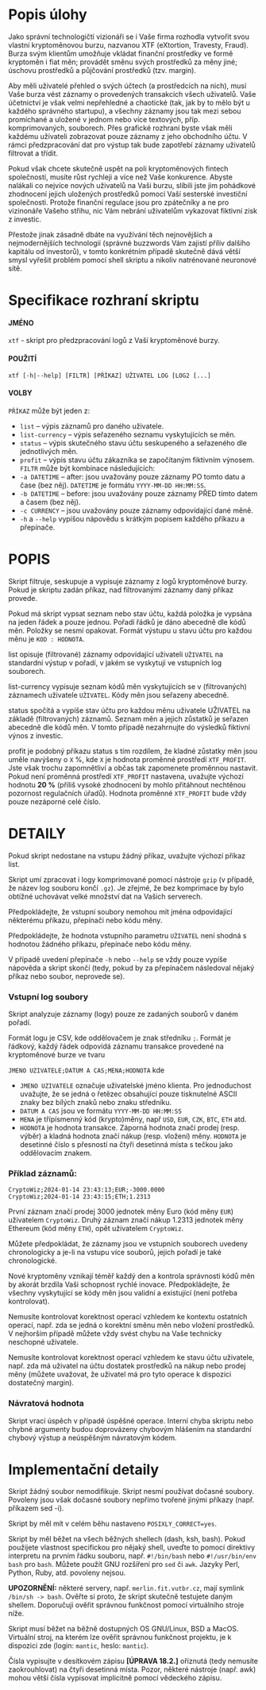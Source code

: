 # Popis úlohy

Jako správní technologičtí vizionáři se i Vaše firma rozhodla vytvořit svou vlastní kryptoměnovou burzu, nazvanou XTF (eXtortion, Travesty, Fraud). Burza svým klientům umožňuje vkládat finanční prostředky ve formě kryptoměn i fiat měn; provádět směnu svých prostředků za měny jiné; úschovu prostředků a půjčování prostředků (tzv. margin).

Aby měli uživatelé přehled o svých účtech (a prostředcích na nich), musí Vaše burza vést záznamy o provedených transakcích všech uživatelů. Vaše účetnictví je však velmi nepřehledné a chaotické (tak, jak by to mělo být u každého správného startupu), a všechny záznamy jsou tak mezi sebou promíchané a uložené v jednom nebo více textových, příp. komprimovaných, souborech. Přes grafické rozhraní byste však měli každému uživateli zobrazovat pouze záznamy z jeho obchodního účtu. V rámci předzpracování dat pro výstup tak bude zapotřebí záznamy uživatelů filtrovat a třídit.

Pokud však chcete skutečně uspět na poli kryptoměnových fintech společností, musíte růst rychleji a více než Vaše konkurence. Abyste nalákali co nejvíce nových uživatelů na Vaši burzu, slíbili jste jim pohádkové zhodnocení jejich uložených prostředků pomocí Vaší sesterské investiční společnosti. Protože finanční regulace jsou pro zpátečníky a ne pro vizinonáře Vašeho střihu, nic Vám nebrání uživatelům vykazovat fiktivní zisk z investic.

Přestože jinak zásadně dbáte na využívání těch nejnovějších a nejmodernějších technologií (správné buzzwords Vám zajistí příliv dalšího kapitálu od investorů), v tomto konkrétním případě skutečně dává větší smysl vyřešit problém pomocí shell skriptu a nikoliv natrénované neuronové sítě.

# Specifikace rozhraní skriptu
#### JMÉNO

`xtf` - skript pro předzpracování logů z Vaší kryptoměnové burzy.

#### POUŽITÍ

`xtf [-h|--help] [FILTR] [PŘÍKAZ] UŽIVATEL LOG [LOG2 [...]`

#### VOLBY

`PŘÍKAZ` může být jeden z:
- `list` – výpis záznamů pro daného uživatele.
- `list-currency` – výpis seřazeného seznamu vyskytujících se měn.
- `status` – výpis skutečného stavu účtu seskupeného a seřazeného dle jednotlivých měn.
- `profit` – výpis stavu účtu zákazníka se započítaným fiktivním výnosem.
`FILTR` může být kombinace následujících:
- `-a DATETIME` – after: jsou uvažovány pouze záznamy PO tomto datu a čase (bez něj). `DATETIME` je formátu `YYYY-MM-DD HH:MM:SS`.
- `-b DATETIME` – before: jsou uvažovány pouze záznamy PŘED tímto datem a časem (bez něj).
- `-c CURRENCY` – jsou uvažovány pouze záznamy odpovídající dané měně.
- `-h` a `--help` vypíšou nápovědu s krátkým popisem každého příkazu a přepínače.

# POPIS

Skript filtruje, seskupuje a vypisuje záznamy z logů kryptoměnové burzy. Pokud je skriptu zadán příkaz, nad filtrovanými záznamy daný příkaz provede.

Pokud má skript vypsat seznam nebo stav účtu, každá položka je vypsána na jeden řádek a pouze jednou. Pořadí řádků je dáno abecedně dle kódů měn. Položky se nesmí opakovat. Formát výstupu u stavu účtu pro každou měnu je `KOD : HODNOTA`.

list opisuje (filtrované) záznamy odpovídající uživateli `UŽIVATEL` na standardní výstup v pořadí, v jakém se vyskytují ve vstupních log souborech.

list-currency vypisuje seznam kódů měn vyskytujících se v (filtrovaných) záznamech uživatele `UŽIVATEL`. Kódy měn jsou seřazeny abecedně.

status spočítá a vypíše stav účtu pro každou měnu uživatele UŽIVATEL na základě (filtrovaných) záznamů. Seznam měn a jejich zůstatků je seřazen abecedně dle kódů měn. V tomto případě nezahrnujte do výsledků fiktivní výnos z investic.

profit je podobný příkazu status s tím rozdílem, že kladné zůstatky měn jsou uměle navýšeny o `X` %, kde `X` je hodnota proměnné prostředí `XTF_PROFIT`. Jste však trochu zapomnětliví a občas tak zapomenete proměnnou nastavit. Pokud není proměnná prostředí `XTF_PROFIT` nastavena, uvažujte výchozí hodnotu **20 %** (příliš vysoké zhodnocení by mohlo přitáhnout nechtěnou pozornost regulačních úřadů). Hodnota proměnné `XTF_PROFIT` bude vždy pouze nezáporné celé číslo.

# DETAILY

Pokud skript nedostane na vstupu žádný příkaz, uvažujte výchozí příkaz list.

Skript umí zpracovat i logy komprimované pomocí nástroje `gzip` (v případě, že název log souboru končí `.gz`). Je zřejmé, že bez komprimace by bylo obtížné uchovávat velké množství dat na Vašich serverech.

Předpokládejte, že vstupní soubory nemohou mít jména odpovídající některému příkazu, přepínači nebo kódu měny.

Předpokládejte, že hodnota vstupního parametru `UŽIVATEL` není shodná s hodnotou žádného příkazu, přepínače nebo kódu měny.

V případě uvedení přepínače `-h` nebo `--help` se vždy pouze vypíše nápověda a skript skončí (tedy, pokud by za přepínačem následoval nějaký příkaz nebo soubor, neprovede se).

### Vstupní log soubory

Skript analyzuje záznamy (logy) pouze ze zadaných souborů v daném pořadí.

Formát logu je CSV, kde oddělovačem je znak středníku `;`. Formát je řádkový, každý řádek odpovídá záznamu transakce provedené na kryptoměnové burze ve tvaru

`JMENO UZIVATELE;DATUM A CAS;MENA;HODNOTA` 
 kde

- `JMENO UZIVATELE` označuje uživatelské jméno klienta. Pro jednoduchost uvažujte, že se jedná o řetězec obsahující pouze tisknutelné ASCII znaky bez bílých znaků nebo znaku středníku.
- `DATUM A CAS` jsou ve formátu `YYYY-MM-DD HH:MM:SS`
- `MENA` je třípísmenný kód (krypto)měny, např `USD`, `EUR`, `CZK`, `BTC`, `ETH` atd.
- `HODNOTA` je hodnota transakce. Záporná hodnota značí prodej (resp. výběr) a kladná hodnota značí nákup (resp. vložení) měny. `HODNOTA` je desetinné číslo s přesností na čtyři desetinná místa s tečkou jako oddělovacím znakem.

### Příklad záznamů:

```
CryptoWiz;2024-01-14 23:43:13;EUR;-3000.0000
CryptoWiz;2024-01-14 23:43:15;ETH;1.2313
```
První záznam značí prodej 3000 jednotek měny Euro (kód měny `EUR`) uživatelem `CryptoWiz`.
Druhý záznam značí nákup 1.2313 jednotek měny Ethereum (kód měny `ETH`), opět uživatelem `CryptoWiz`.

Můžete předpokládat, že záznamy jsou ve vstupních souborech uvedeny chronologicky a je-li na vstupu více souborů, jejich pořadí je také chronologické.

Nové kryptoměny vznikají téměř každý den a kontrola správnosti kódů měn by akorát brzdila Vaši schopnost rychlé inovace. Předpokládejte, že všechny vyskytující se kódy měn jsou validní a existující (není potřeba kontrolovat).

Nemusíte kontrolovat korektnost operací vzhledem ke kontextu ostatních operací, např. zda se jedná o korektní směnu měn nebo vložení prostředků. V nejhorším případě můžete vždy svést chybu na Vaše technicky neschopné uživatele.

Nemusíte kontrolovat korektnost operací vzhledem ke stavu účtu uživatele, např. zda má uživatel na účtu dostatek prostředků na nákup nebo prodej měny (můžete uvažovat, že uživatel má pro tyto operace k dispozici dostatečný margin).

###  Návratová hodnota
Skript vrací úspěch v případě úspěšné operace. Interní chyba skriptu nebo chybné argumenty budou doprovázeny chybovým hlášením na standardní chybový výstup a neúspěšným návratovým kódem.
# Implementační detaily
Skript žádný soubor nemodifikuje. Skript nesmí používat dočasné soubory. Povoleny jsou však dočasné soubory nepřímo tvořené jinými příkazy (např. příkazem sed -i).

Skript by měl mít v celém běhu nastaveno `POSIXLY_CORRECT=yes`.

Skript by měl běžet na všech běžných shellech (dash, ksh, bash). Pokud použijete vlastnost specifickou pro nějaký shell, uveďte to pomocí direktivy interpretu na prvním řádku souboru, např. `#!/bin/bash` nebo `#!/usr/bin/env bash` pro `bash`. Můžete použít GNU rozšíření pro `sed` či `awk`. Jazyky Perl, Python, Ruby, atd. povoleny nejsou.

**UPOZORNĚNÍ:** některé servery, např. `merlin.fit.vutbr.cz`, mají symlink `/bin/sh -> bash`. Ověřte si proto, že skript skutečně testujete daným shellem. Doporučuji ověřit správnou funkčnost pomocí virtuálního stroje níže.

Skript musí běžet na běžně dostupných OS GNU/Linux, BSD a MacOS. Virtuální stroj, na kterém lze ověřit správnou funkčnost projektu, je k dispozici zde (login: `mantic`, heslo: `mantic`).

Čísla vypisujte v desítkovém zápisu **[ÚPRAVA 18.2.]** oříznutá (tedy nemusíte zaokrouhlovat) na čtyři desetinná místa. Pozor, některé nástroje (např. awk) mohou větší čísla vypisovat implicitně pomocí vědeckého zápisu.